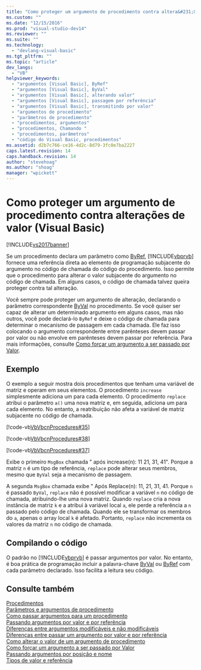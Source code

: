 ```yaml
---
title: "Como proteger um argumento de procedimento contra altera&#231;&#245;es de valor (Visual Basic) | Microsoft Docs"
ms.custom: ""
ms.date: "12/15/2016"
ms.prod: "visual-studio-dev14"
ms.reviewer: ""
ms.suite: ""
ms.technology: 
  - "devlang-visual-basic"
ms.tgt_pltfrm: ""
ms.topic: "article"
dev_langs: 
  - "VB"
helpviewer_keywords: 
  - "argumentos [Visual Basic], ByRef"
  - "argumentos [Visual Basic], ByVal"
  - "argumentos [Visual Basic], alterando valor"
  - "argumentos [Visual Basic], passagem por referência"
  - "argumentos [Visual Basic], transmitindo por valor"
  - "argumentos de procedimento"
  - "parâmetros de procedimento"
  - "procedimentos, argumentos"
  - "procedimentos, Chamando "
  - "procedimentos, parâmetros"
  - "código do Visual Basic, procedimentos"
ms.assetid: d2b7c766-ce16-4d2c-8d79-3fc0e7ba2227
caps.latest.revision: 14
caps.handback.revision: 14
author: "stevehoag"
ms.author: "shoag"
manager: "wpickett"
---
```

# Como proteger um argumento de procedimento contra altera&#231;&#245;es de valor (Visual Basic)
[!INCLUDE[vs2017banner](../../../../csharp/includes/vs2017banner.md)]

Se um procedimento declara um parâmetro como [ByRef](../../../../visual-basic/language-reference/modifiers/byref.md), [!INCLUDE[vbprvb](../../../../csharp/programming-guide/concepts/linq/includes/vbprvb_md.md)] fornece uma referência direta ao elemento de programação subjacente do argumento no código de chamada do código do procedimento.  Isso permite que o procedimento para alterar o valor subjacente do argumento no código de chamada.  Em alguns casos, o código de chamada talvez queira proteger contra tal alteração.  
  
 Você sempre pode proteger um argumento de alteração, declarando o parâmetro correspondente [ByVal](../../../../visual-basic/language-reference/modifiers/byval.md) no procedimento.  Se você quiser ser capaz de alterar um determinado argumento em alguns casos, mas não outros, você pode declará\-lo `ByRef` e deixe o código de chamada para determinar o mecanismo de passagem em cada chamada.  Ele faz isso colocando o argumento correspondente entre parênteses devem passar por valor ou não envolve em parênteses devem passar por referência.  Para mais informações, consulte [Como forçar um argumento a ser passado por Valor](../Topic/How%20to:%20Force%20an%20Argument%20to%20Be%20Passed%20by%20Value%20\(Visual%20Basic\).md).  
  
## Exemplo  
 O exemplo a seguir mostra dois procedimentos que tenham uma variável de matriz e operam em seus elementos.  O procedimento `increase` simplesmente adiciona um para cada elemento.  O procedimento `replace` atribui o parâmetro `a()` uma nova matriz e, em seguida, adiciona um para cada elemento.  No entanto, a reatribuição não afeta a variável de matriz subjacente no código de chamada.  
  
 [!code-vb[VbVbcnProcedures#35](../../../../visual-basic/programming-guide/language-features/procedures/codesnippet/VisualBasic/how-to-protect-a-procedure-argument-against-value-changes_1.vb)]  
  
 [!code-vb[VbVbcnProcedures#38](../../../../visual-basic/programming-guide/language-features/procedures/codesnippet/VisualBasic/how-to-protect-a-procedure-argument-against-value-changes_2.vb)]  
  
 [!code-vb[VbVbcnProcedures#37](../../../../visual-basic/programming-guide/language-features/procedures/codesnippet/VisualBasic/how-to-protect-a-procedure-argument-against-value-changes_3.vb)]  
  
 Exibe o primeiro `MsgBox` chamada " após increase\(n\): 11 21, 31, 41".  Porque a matriz  `n`  é um tipo de referência,  `replace`  pode alterar seus membros, mesmo que `ByVal` seja a mecanismo de passagem.  
  
 A segunda `MsgBox` chamada exibe " Após Replace\(n\): 11, 21, 31, 41.  Porque `n` é passado `ByVal`, `replace` não é possível modificar a variável `n` no código de chamada, atribuindo\-lhe uma nova matriz.  Quando `replace` cria a nova instância de matriz `k` e a atribui à variável local `a`, ele perde a referência a `n` passado pelo código de chamada.  Quando ele se transformar os membros do `a`, apenas o array local `k` é afetado.  Portanto, `replace` não incrementa os valores da matriz `n` no código de chamada.  
  
## Compilando o código  
 O padrão no [!INCLUDE[vbprvb](../../../../csharp/programming-guide/concepts/linq/includes/vbprvb_md.md)] é passar argumentos por valor.  No entanto, é boa prática de programação incluir a palavra\-chave [ByVal](../../../../visual-basic/language-reference/modifiers/byval.md) ou [ByRef](../../../../visual-basic/language-reference/modifiers/byref.md) com cada parâmetro declarado.  Isso facilita a leitura seu código.  
  
## Consulte também  
 [Procedimentos](../../../../visual-basic/programming-guide/language-features/procedures/index.md)   
 [Parâmetros e argumentos de procedimento](../../../../visual-basic/programming-guide/language-features/procedures/procedure-parameters-and-arguments.md)   
 [Como passar argumentos para um procedimento](../../../../visual-basic/programming-guide/language-features/procedures/how-to-pass-arguments-to-a-procedure.md)   
 [Passando argumentos por valor e por referência](../../../../visual-basic/programming-guide/language-features/procedures/passing-arguments-by-value-and-by-reference.md)   
 [Diferenças entre argumentos modificáveis e não modificáveis](../../../../visual-basic/programming-guide/language-features/procedures/differences-between-modifiable-and-nonmodifiable-arguments.md)   
 [Diferenças entre passar um argumento por valor e por referência](../../../../visual-basic/programming-guide/language-features/procedures/differences-between-passing-an-argument-by-value-and-by-reference.md)   
 [Como alterar o valor de um argumento de procedimento](../../../../visual-basic/programming-guide/language-features/procedures/how-to-change-the-value-of-a-procedure-argument.md)   
 [Como forçar um argumento a ser passado por Valor](../Topic/How%20to:%20Force%20an%20Argument%20to%20Be%20Passed%20by%20Value%20\(Visual%20Basic\).md)   
 [Passando argumentos por posição e nome](../../../../visual-basic/programming-guide/language-features/procedures/passing-arguments-by-position-and-by-name.md)   
 [Tipos de valor e referência](../../../../visual-basic/programming-guide/language-features/data-types/value-types-and-reference-types.md)